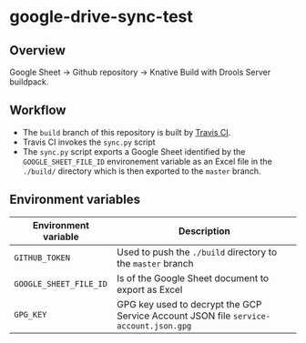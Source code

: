 # google-drive-sync-test

## Overview

Google Sheet -> Github repository -> Knative Build with Drools Server buildpack.

## Workflow

- The `build` branch of this repository is built by [Travis CI](https://travis-ci.com).
- Travis CI invokes the `sync.py` script
- The `sync.py` script exports a Google Sheet identified by the `GOOGLE_SHEET_FILE_ID` environement variable as an Excel file in the `./build/` directory which is then exported to the `master` branch.

## Environment variables

| Environment variable   | Description                                                                          |
|------------------------|--------------------------------------------------------------------------------------|
| `GITHUB_TOKEN`         | Used to push the `./build` directory to the `master` branch                          |
| `GOOGLE_SHEET_FILE_ID` | Is of the Google Sheet document to export as Excel                                   |
| `GPG_KEY`              | GPG key used to decrypt the GCP Service Account JSON file `service-account.json.gpg` |
